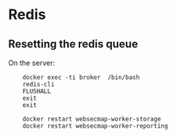 # Redis

## Resetting the redis queue

On the server:

```
    docker exec -ti broker  /bin/bash
    redis-cli
    FLUSHALL
    exit
    exit

    docker restart websecmap-worker-storage
    docker restart websecmap-worker-reporting
```
